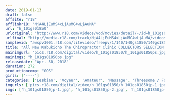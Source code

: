 ```yaml
---
date: 2019-01-13
draft: false
affsite: "r18"
afflinkr18: "NjA4LjEuMS4xLjAuMC4wLjAuMA"
url: "h_101gs01850"
urloriginal: "http://www.r18.com/videos/vod/movies/detail/-/id=h_101gs01850"
urlfinal: "http://media.r18.com/track/NjA4LjEuMS4xLjAuMC4wLjAuMA/videos/vod/movies/detail/-/id=h_101gs01850"
samplevid: "awspv3001.r18.com/litevideo/freepv/1/140/140gs1850/140gs1850_dmb_w.mp4"
title: "All New Kabukicho The Chiropractor Clinic COLLECTORS SELECTION First-Half 2017"
mainimgurl: "pics.r18.com/digital/video/h_101gs01850/h_101gs01850ps.jpg"
mainimgs: "h_101gs01850ps.jpg"
releasedate: "Apr. 30, 2018"
duration: 272
productioncomp: "GOS"
girls: ['----']
categories: ['Lesbian', 'Voyeur', 'Amateur', 'Massage', 'Threesome / Foursome', 'Compilation', 'Over 4 Hours']
imgurls: ['pics.r18.com/digital/video/h_101gs01850/h_101gs01850jp-1.jpg', 'pics.r18.com/digital/video/h_101gs01850/h_101gs01850jp-2.jpg', 'pics.r18.com/digital/video/h_101gs01850/h_101gs01850jp-3.jpg', 'pics.r18.com/digital/video/h_101gs01850/h_101gs01850jp-4.jpg', 'pics.r18.com/digital/video/h_101gs01850/h_101gs01850jp-5.jpg', 'pics.r18.com/digital/video/h_101gs01850/h_101gs01850jp-6.jpg', 'pics.r18.com/digital/video/h_101gs01850/h_101gs01850jp-7.jpg', 'pics.r18.com/digital/video/h_101gs01850/h_101gs01850jp-8.jpg', 'pics.r18.com/digital/video/h_101gs01850/h_101gs01850jp-9.jpg', 'pics.r18.com/digital/video/h_101gs01850/h_101gs01850jp-10.jpg', 'pics.r18.com/digital/video/h_101gs01850/h_101gs01850jp-11.jpg', 'pics.r18.com/digital/video/h_101gs01850/h_101gs01850jp-12.jpg', 'pics.r18.com/digital/video/h_101gs01850/h_101gs01850jp-13.jpg', 'pics.r18.com/digital/video/h_101gs01850/h_101gs01850jp-14.jpg', 'pics.r18.com/digital/video/h_101gs01850/h_101gs01850jp-15.jpg', 'pics.r18.com/digital/video/h_101gs01850/h_101gs01850jp-16.jpg', 'pics.r18.com/digital/video/h_101gs01850/h_101gs01850jp-17.jpg', 'pics.r18.com/digital/video/h_101gs01850/h_101gs01850jp-18.jpg', 'pics.r18.com/digital/video/h_101gs01850/h_101gs01850jp-19.jpg', 'pics.r18.com/digital/video/h_101gs01850/h_101gs01850jp-20.jpg']
imgs: ['h_101gs01850jp-1.jpg', 'h_101gs01850jp-2.jpg', 'h_101gs01850jp-3.jpg', 'h_101gs01850jp-4.jpg', 'h_101gs01850jp-5.jpg', 'h_101gs01850jp-6.jpg', 'h_101gs01850jp-7.jpg', 'h_101gs01850jp-8.jpg', 'h_101gs01850jp-9.jpg', 'h_101gs01850jp-10.jpg', 'h_101gs01850jp-11.jpg', 'h_101gs01850jp-12.jpg', 'h_101gs01850jp-13.jpg', 'h_101gs01850jp-14.jpg', 'h_101gs01850jp-15.jpg', 'h_101gs01850jp-16.jpg', 'h_101gs01850jp-17.jpg', 'h_101gs01850jp-18.jpg', 'h_101gs01850jp-19.jpg', 'h_101gs01850jp-20.jpg']
---
```


